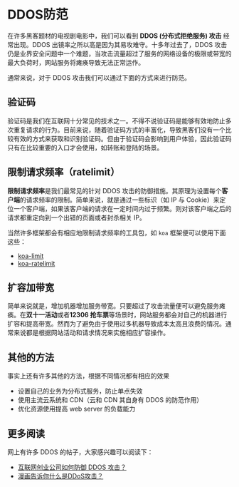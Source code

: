 # DDOS防范

在许多黑客题材的电视剧电影中，我们可以看到 **DDOS (分布式拒绝服务) 攻击** 经常出现。DDOS 出镜率之所以高是因为其易攻难守。十多年过去了，DDOS 攻击仍是业界安全问题中一个难题，当攻击流量超过了服务的网络设备的极限或带宽的最大负荷时，网站服务将瘫痪导致无法正常运作。

通常来说，对于 DDOS 攻击我们可以通过下面的方式来进行防范。

## 验证码

验证码是我们在互联网十分常见的技术之一。不得不说验证码是能够有效地防止多次重复请求的行为。目前来说，随着验证码方式的丰富化，导致黑客们没有一个比较有效的方式来获取和识别验证码。但由于验证码会影响到用户体验，因此验证码只有在比较重要的入口才会使用，如转账和登陆的场景。

## 限制请求频率（ratelimit）

**限制请求频率**是我们最常见的针对 DDOS 攻击的防御措施。其原理为设置每个**客户端**的请求频率的限制。简单来说，就是通过一些标识（如 IP 与 Cookie）来定位一个客户端，如果该客户端的请求在一定时间内过于频繁。则对该客户端之后的请求都重定向到一个出错的页面或者封杀相关 IP。

当然许多框架都会有相应地限制请求频率的工具包，如 `koa` 框架便可以使用下面这些：

- [koa-limit](https://github.com/cnpm/koa-limit)
- [koa-ratelimit](https://github.com/koajs/ratelimit)

## 扩容加带宽

简单来说就是，增加机器增加服务带宽。只要超过了攻击流量便可以避免服务瘫痪。在**双十一活动**或者**12306 抢车票**等场景时，网站服务都会对自己的机器进行扩容和提高带宽。然而为了避免由于使用过多机器导致成本太高且浪费的情况。通常来说都是根据网站活动和请求情况来实施相应扩容操作。

## 其他的方法

事实上还有许多其他的方法，根据不同情况都有相应的效果

- 设置自己的业务为分布式服务，防止单点失效
- 使用主流云系统和 CDN（云和 CDN 其自身有 DDOS 的防范作用）
- 优化资源使用提高 web server 的负载能力

## 更多阅读

网上有许多 DDOS 的帖子，大家感兴趣可以阅读下：

- [互联网创业公司如何防御 DDOS 攻击？](https://www.zhihu.com/question/19581905)
- [漫画告诉你什么是DDoS攻击？](https://www.leiphone.com/news/201509/9zGlIDvLhwguqOtg.html)